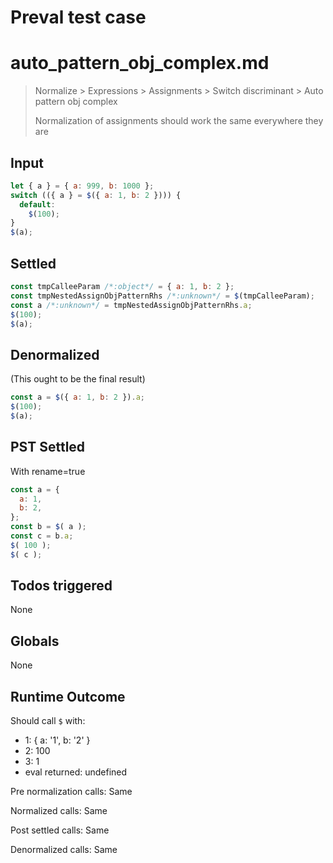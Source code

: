 # Preval test case

# auto_pattern_obj_complex.md

> Normalize > Expressions > Assignments > Switch discriminant > Auto pattern obj complex
>
> Normalization of assignments should work the same everywhere they are

## Input

`````js filename=intro
let { a } = { a: 999, b: 1000 };
switch (({ a } = $({ a: 1, b: 2 }))) {
  default:
    $(100);
}
$(a);
`````


## Settled


`````js filename=intro
const tmpCalleeParam /*:object*/ = { a: 1, b: 2 };
const tmpNestedAssignObjPatternRhs /*:unknown*/ = $(tmpCalleeParam);
const a /*:unknown*/ = tmpNestedAssignObjPatternRhs.a;
$(100);
$(a);
`````


## Denormalized
(This ought to be the final result)

`````js filename=intro
const a = $({ a: 1, b: 2 }).a;
$(100);
$(a);
`````


## PST Settled
With rename=true

`````js filename=intro
const a = {
  a: 1,
  b: 2,
};
const b = $( a );
const c = b.a;
$( 100 );
$( c );
`````


## Todos triggered


None


## Globals


None


## Runtime Outcome


Should call `$` with:
 - 1: { a: '1', b: '2' }
 - 2: 100
 - 3: 1
 - eval returned: undefined

Pre normalization calls: Same

Normalized calls: Same

Post settled calls: Same

Denormalized calls: Same
